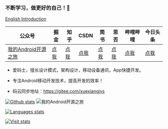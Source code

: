 ### 不断学习，做更好的自己！💪  

[English Introduction](./README_EN.md)


| 公众号   | 掘金     |  知乎    |  CSDN   |   简书   |   思否  |   哔哩哔哩  |   今日头条    
|---------|---------|--------- |---------|---------|---------|---------|---------|
| [我的Android开源之旅](https://img.rruu.net/image/5f871cffe209c)  |  [点我](https://juejin.im/user/598feef55188257d592e56ed/posts)    |   [点我](https://www.zhihu.com/people/xuexiangjys/posts)       |   [点我](https://xuexiangjys.blog.csdn.net/)  |   [点我](https://www.jianshu.com/u/6bf605575337)  |   [点我](https://segmentfault.com/u/xuexiangjys)  |   [点我](https://space.bilibili.com/483850585)  |   [点我](https://img.rruu.net/image/5ff34ff7b02dd)  

-  爱码士，擅长设计模式，架构设计，移动设备通讯，App快捷开发。

-  专注Android移动开发技术，提高开发的效率！

-  码云同步地址：https://gitee.com/xuexiangjys

[![Github stats](https://github-readme-stats.vercel.app/api?username=xuexiangjys&show_icons=true)](https://github.com/xuexiangjys)  <img src="https://img.rruu.net/image/5f871cffe209c" alt="我的Android开源之旅">

[![Languages stats](https://github-readme-stats.vercel.app/api/top-langs/?username=xuexiangjys&show_icons=true&layout=compact)](https://github.com/xuexiangjys)

[![Visit stats](https://hits.b3log.org/xuexiangjys/xuexiangjys.svg)](https://github.com/xuexiangjys)
